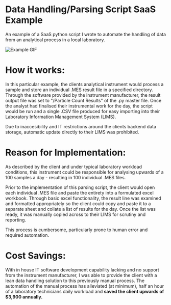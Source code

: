 # Data Handling/Parsing Script SaaS Example

An example of a SaaS python script I wrote to automate the handling of data from an analytical process in a local laboratory.

![Example GIF](https://github.com/Pyr1te/SaaS-Example-Parsing-Script/blob/main/Example.gif?raw=true)

# How it works:

In this particular example, the clients analytical instrument would process a sample and store an individual .MES result file in a specified directory. Through the software provided by the instrument manufacturer, the result output file was set to "/Particle Count Results" of the .py master file. Once the analyst had finalised their instrumental work for the day, the script would be run and a single .CSV file produced for easy importing into their Laboratory Information Management System (LIMS).

Due to inaccesibility and IT restrictions around the clients backend data storage, automatic update directly to their LIMS was prohibited.

# Reason for Implementation:

As described by the client and under typical laboratory workload conditions, this instrument could be responsible for analysing upwards of a 100 samples a day - resulting in 100 individual .MES files.

Prior to the implementation of this parsing script, the client would open each individual .MES file and paste the entirety into a formulated excel workbook. Through basic excel functionality, the result line was examined and formatted appropriately so the client could copy and paste it to a separate sheet and collate a list of results for the day. Once the list was ready, it was manually copied across to their LIMS for scrutiny and reporting.

This process is cumbersome, particularly prone to human error and required automation.

# Cost Savings:

With in house IT software development capability lacking and no support from the instrument manufacturer, I was able to provide the client with a lean data handling solution to this previously manual process. The automation of the manual process has alleviated (at minimum), half an hour of a laboratory technicians daily workload and <strong>saved the client upwards of $3,900 annually. </strong>
